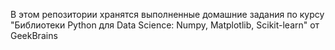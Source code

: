 В этом репозитории хранятся выполненные домашние задания по курсу
"Библиотеки Python для Data Science: Numpy, Matplotlib, Scikit-learn"
от GeekBrains
